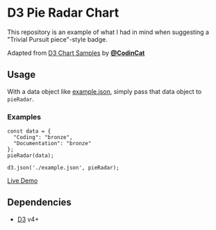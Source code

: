 # D3 Pie Radar Chart

This repository is an example of what I had in mind when suggesting a "Trivial Pursuit piece"-style badge.

Adapted from [D3 Chart Samples](https://github.com/CodinCat/d3-chart-samples) by **[@CodinCat](https://github.com/CodinCat)**

## Usage

With a data object like [example.json](./example.json), simply pass that data object to `pieRadar`.

### Examples

```JS
const data = {
  "Coding": "bronze",
  "Documentation": "bronze"
};
pieRadar(data);
```

```JS
d3.json('./example.json', pieRadar);
```

[Live Demo](https://shnizzedy.github.io/d3-pie-radar-chart/)

## Dependencies

* [D3](https://d3js.org) v4+